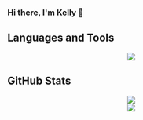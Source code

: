 ### Hi there, I'm Kelly 👋

<!--
**Bravakaikai/Bravakaikai** is a ✨ _special_ ✨ repository because its `README.md` (this file) appears on your GitHub profile.

Here are some ideas to get you started:

- 🔭 I’m currently working on ...
- 🌱 I’m currently learning ...
- 👯 I’m looking to collaborate on ...
- 🤔 I’m looking for help with ...
- 💬 Ask me about ...
- 📫 How to reach me: ...
- 😄 Pronouns: ...
- ⚡ Fun fact: ...
-->

<h2>Languages and Tools</h2>

<div align="center">
  <img src="https://skillicons.dev/icons?i=vue,nuxt,cs,dotnet,kotlin,js,html,css,scss,tailwind,python,docker,postgres,firebase" />
</div>

<h2>GitHub Stats</h2>

<div align="center">
  <img src="https://github-readme-stats.vercel.app/api/top-langs/?username=Bravakaikai&layout=compact&theme=material-palenight&count_private=true&show_icons=true&langs_count=8&hide=html,css,blade" />
 </div>
 
 <div align="center">
   <img src="https://github-readme-stats.vercel.app/api?username=Bravakaikai&count_private=true&show_icons=true&theme=material-palenight" />
 </div>
